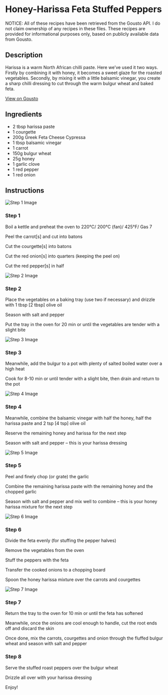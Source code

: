 # Honey-Harissa Feta Stuffed Peppers

NOTICE: All of these recipes have been retrieved from the Gousto API. I do not claim ownership of any recipes in these files. These recipes are provided for informational purposes only, based on publicly available data from Gousto.

## Description

Harissa is a warm North African chilli paste. Here we’ve used it two ways. Firstly by combining it with honey, it becomes a sweet glaze for the roasted vegetables. Secondly, by mixing it with a little balsamic vinegar, you create a sharp chilli dressing to cut through the warm bulgur wheat and baked feta.

[View on Gousto](https://www.gousto.co.uk/recipes/cookbook/honey-harissa-feta-stuffed-peppers)

## Ingredients

- 2 tbsp harissa paste
- 1 courgette
- 200g Greek Feta Cheese Cypressa
- 1 tbsp balsamic vinegar
- 1 carrot
- 150g bulgur wheat 
- 25g honey
- 1 garlic clove
- 1 red pepper 
- 1 red onion

## Instructions

![Step 1 Image](https://production-media.gousto.co.uk/cms/recipe-step-image/366_step-1-x200.jpg)

### Step 1

Boil a kettle and preheat the oven to 220&deg;C/ 200&deg;C (fan)/ 425&deg;F/ Gas 7


Peel the carrot<span class="text-danger">[s]</span>&nbsp;and cut into batons


Cut the courgette<span class="text-danger">[s]</span>&nbsp;into batons


Cut the red onion<span class="text-danger">[s]</span>&nbsp;into quarters (keeping the peel on)


Cut the red pepper<span class="text-danger">[s]</span>&nbsp;in half

![Step 2 Image](https://production-media.gousto.co.uk/cms/recipe-step-image/366_step-2-x200.jpg)

### Step 2

Place the vegetables on a baking tray (use two if necessary) and drizzle with 1 tbsp <span class="text-danger">[2 tbsp]</span>&nbsp;olive oil


Season&nbsp;with salt and pepper&nbsp;


Put the tray in the oven for 20 min or until the vegetables are tender with a slight bite

![Step 3 Image](https://production-media.gousto.co.uk/cms/recipe-step-image/366_step-3-x200.jpg)

### Step 3

Meanwhile, add the bulgur to a pot with plenty of salted boiled water over a high heat


Cook for 8-10 min or until tender with a slight bite, then drain and return to the pot

![Step 4 Image](https://production-media.gousto.co.uk/cms/recipe-step-image/366_step-4-x200.jpg)

### Step 4

Meanwhile, combine the balsamic vinegar with half the honey, half the harissa paste and 2 tsp <span class="text-danger">[4 tsp]</span>&nbsp;olive oil


Reserve the remaining honey and harissa for the next step


Season with salt and pepper &ndash; this is your harissa dressing

![Step 5 Image](https://production-media.gousto.co.uk/cms/recipe-step-image/366_step-5-x200.jpg)

### Step 5

Peel and finely chop (or grate) the garlic


Combine the remaining harissa paste with the remaining honey and the chopped garlic&nbsp;


Season with salt and pepper and mix well to combine &ndash; this is your honey harissa mixture for the next step

![Step 6 Image](https://production-media.gousto.co.uk/cms/recipe-step-image/366_step-6-x200.jpg)

### Step 6

Divide the feta evenly (for stuffing the pepper halves)


Remove the vegetables&nbsp;from the oven&nbsp;


Stuff the peppers with the feta


Transfer the cooked onions to a chopping board


Spoon the honey harissa mixture over the carrots and courgettes

![Step 7 Image](https://production-media.gousto.co.uk/cms/recipe-step-image/366_step-7-x200.jpg)

### Step 7

Return the tray to the oven for 10 min or until the feta has softened


Meanwhile, once the onions are cool enough to handle, cut the root ends off and discard the skin


Once done, mix the carrots, courgettes and onion through the fluffed bulgur wheat and season with salt and pepper

### Step 8

Serve the stuffed roast peppers over the bulgur wheat


Drizzle all over with your harissa dressing&nbsp;


Enjoy!

